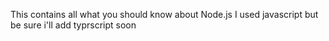 This contains all what you should know about Node.js 
I used javascript but be sure i'll add typrscript soon
